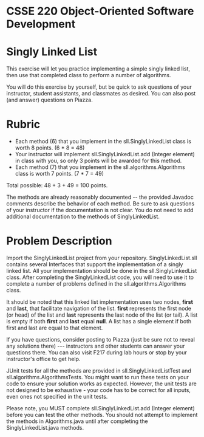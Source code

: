 # CSSE 220 Object-Oriented Software Development
# Singly Linked List

This exercise will let you practice implementing a simple singly linked list, then use that completed class to perform a number of algorithms. 

You will do this exercise by yourself, but be quick to ask questions of your instructor, student assistants, and classmates as desired.  You
can also post (and answer) questions on Piazza.

# Rubric

* Each method (6) that you implement in the sll.SinglyLinkedList class is worth 8 points. (6 * 8 = 48)
* Your instructor will implement sll.SinglyLinkedList.add (Integer element) in class with you, so only 3 points will be awarded for this method.
* Each method (7) that you implement in the sll.algorithms.Algorithms class is worth 7 points. (7 * 7 = 49)

Total possible: 48 + 3 + 49 = 100 points.

The methods are already reasonably documented -- the provided Javadoc comments describe the behavior of each method. 
Be sure to ask questions of your instructor if the documentation is not clear. 
You do not need to add additional documentation to the methods of SinglyLinkedList.

# Problem Description

Import the SinglyLinkedList project from your repository. SinglyLinkedList.sll contains several Interfaces 
that support the implementation of a singly linked list. All your implementation should be done in the 
sll.SinglyLinkedList class. After completing the SinglyLinkedList code, you will need to use it to 
complete a number of problems defined in the sll.algorithms.Algorithms class.

It should be noted that this linked list implementation uses two nodes, __first__ and __last__, that facilitate 
navigation of the list. __first__ represents the first node (or head) of the list and __last__ represents the last 
node of the list (or tail). A list is empty if both __first__ and __last__ equal __null__. A list has a single element 
if both first and last are equal to that element.

If you have questions, consider posting to Piazza (just be sure not to reveal any solutions there) --- 
instructors and other students can answer your questions there. You can also visit F217 during lab hours 
or stop by your instructor's office to get help.

JUnit tests for all the methods are provided in sll.SinglyLinkedListTest and sll.algorithms.AlgorithmsTests. 
You might want to run these tests on your code to ensure your solution works as expected. 
However, the unit tests are not designed to be exhaustive - your code has to be correct for all inputs, 
even ones not specified in the unit tests.

Please note, you MUST complete sll.SinglyLinkedList.add (Integer element) before you can test the other methods. 
You should not attempt to implement the methods in Algorithms.java until after completing the 
SinglyLinkedList.java methods.
